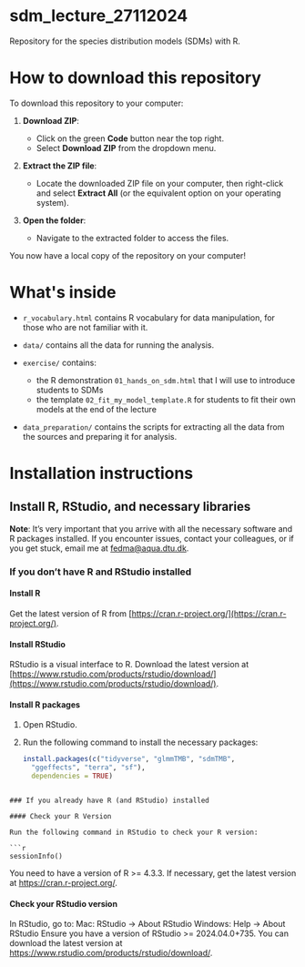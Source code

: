 # sdm_lecture_27112024

Repository for the species distribution models (SDMs) with R.

# How to download this repository

To download this repository to your computer:

1. **Download ZIP**:
   - Click on the green **Code** button near the top right.
   - Select **Download ZIP** from the dropdown menu.

2. **Extract the ZIP file**:
   - Locate the downloaded ZIP file on your computer, then right-click and select **Extract All** (or the equivalent option on your operating system).

3. **Open the folder**:
   - Navigate to the extracted folder to access the files.

You now have a local copy of the repository on your computer!

# What's inside

- `r_vocabulary.html` contains R vocabulary for data manipulation, for those who are not familiar with it.

- `data/` contains all the data for running the analysis.

- `exercise/` contains:
  - the R demonstration `01_hands_on_sdm.html` that I will use to introduce students to SDMs
  - the template `02_fit_my_model_template.R` for students to fit their own models at the end of the lecture

- `data_preparation/` contains the scripts for extracting all the data from the sources and preparing it for analysis.

# Installation instructions

## Install R, RStudio, and necessary libraries

**Note**: It’s very important that you arrive with all the necessary software and R packages installed. If you encounter issues, contact your colleagues, or if you get stuck, email me at [fedma@aqua.dtu.dk](mailto:fedma@aqua.dtu.dk).

### If you don’t have R and RStudio installed

#### Install R
Get the latest version of R from [https://cran.r-project.org/](https://cran.r-project.org/).

#### Install RStudio
RStudio is a visual interface to R. Download the latest version at [https://www.rstudio.com/products/rstudio/download/](https://www.rstudio.com/products/rstudio/download/).

#### Install R packages
1. Open RStudio.
2. Run the following command to install the necessary packages:

   ```r
   install.packages(c("tidyverse", "glmmTMB", "sdmTMB",
     "ggeffects", "terra", "sf"),
     dependencies = TRUE)
```

### If you already have R (and RStudio) installed

#### Check your R Version

Run the following command in RStudio to check your R version:

```r
sessionInfo()
```
You need to have a version of R >= 4.3.3.
If necessary, get the latest version at <https://cran.r-project.org/>.

#### Check your RStudio version

In RStudio, go to:
Mac: RStudio -> About RStudio
Windows: Help -> About RStudio
Ensure you have a version of RStudio >= 2024.04.0+735.
You can download the latest version at <https://www.rstudio.com/products/rstudio/download/>.
